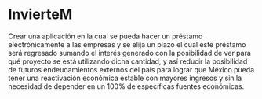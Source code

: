 # InvierteM
Crear una aplicación en la cual se pueda hacer un préstamo electrónicamente a las empresas y se elija un plazo el cual este préstamo será regresado sumando el interés generado con la posibilidad de ver para qué proyecto se está utilizando dicha cantidad, y así reducir la posibilidad de futuros endeudamientos externos del país para lograr que México pueda tener una reactivación económica estable con mayores ingresos y sin la necesidad de depender en un 100% de específicas fuentes económicas.
